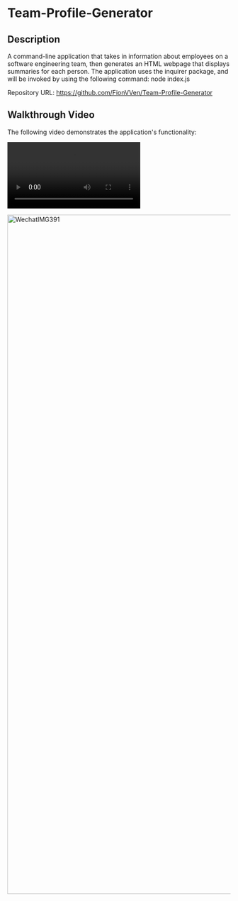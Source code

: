 # Team-Profile-Generator

## Description 

A command-line application that takes in information about employees on a software engineering team, then generates an HTML webpage that displays summaries for each person.
The application uses the inquirer package, and will be invoked by using the following command:
node index.js

Repository URL: https://github.com/FionVVen/Team-Profile-Generator


## Walkthrough Video

The following video demonstrates the application's functionality:

![Walkthrough Video](https://user-images.githubusercontent.com/74234811/108225947-8b3a1180-7190-11eb-9639-bbdbe0bfb59a.mp4)

<img width="1532" alt="WechatIMG391" src="https://user-images.githubusercontent.com/74234811/108227251-d143a500-7191-11eb-811c-ddf1cfe4741f.png">


